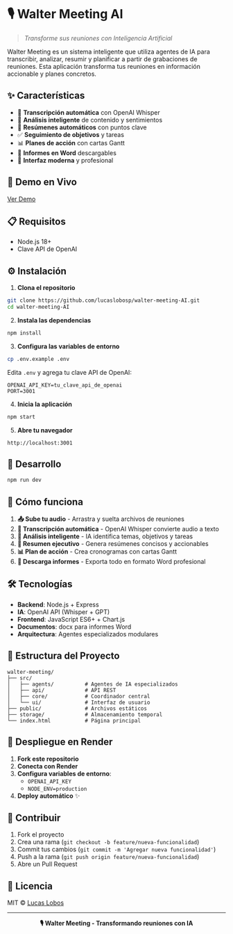 # 🎙️ Walter Meeting AI

> *Transforme sus reuniones con Inteligencia Artificial*

Walter Meeting es un sistema inteligente que utiliza agentes de IA para transcribir, analizar, resumir y planificar a partir de grabaciones de reuniones. Esta aplicación transforma tus reuniones en información accionable y planes concretos.

## ✨ Características

- 🎯 **Transcripción automática** con OpenAI Whisper
- 🧠 **Análisis inteligente** de contenido y sentimientos
- 📝 **Resúmenes automáticos** con puntos clave
- ✅ **Seguimiento de objetivos** y tareas
- 📊 **Planes de acción** con cartas Gantt
- 📄 **Informes en Word** descargables
- 🎨 **Interfaz moderna** y profesional

## 🚀 Demo en Vivo

[Ver Demo](https://walter-meeting-ai.onrender.com) 

## 📋 Requisitos

- Node.js 18+
- Clave API de OpenAI

## ⚙️ Instalación

1. **Clona el repositorio**
```bash
git clone https://github.com/lucaslobosp/walter-meeting-AI.git
cd walter-meeting-AI
```

2. **Instala las dependencias**
```bash
npm install
```

3. **Configura las variables de entorno**
```bash
cp .env.example .env
```

Edita `.env` y agrega tu clave API de OpenAI:
```env
OPENAI_API_KEY=tu_clave_api_de_openai
PORT=3001
```

4. **Inicia la aplicación**
```bash
npm start
```

5. **Abre tu navegador**
```
http://localhost:3001
```

## 🔧 Desarrollo

```bash
npm run dev
```

## 🔄 Cómo funciona

1. **📤 Sube tu audio** - Arrastra y suelta archivos de reuniones
2. **🎯 Transcripción automática** - OpenAI Whisper convierte audio a texto
3. **🧠 Análisis inteligente** - IA identifica temas, objetivos y tareas
4. **📝 Resumen ejecutivo** - Genera resúmenes concisos y accionables
5. **📊 Plan de acción** - Crea cronogramas con cartas Gantt
6. **📄 Descarga informes** - Exporta todo en formato Word profesional

## 🛠️ Tecnologías

- **Backend**: Node.js + Express
- **IA**: OpenAI API (Whisper + GPT)
- **Frontend**: JavaScript ES6+ + Chart.js
- **Documentos**: docx para informes Word
- **Arquitectura**: Agentes especializados modulares

## 📁 Estructura del Proyecto

```
walter-meeting/
├── src/
│   ├── agents/          # Agentes de IA especializados
│   ├── api/             # API REST
│   ├── core/            # Coordinador central
│   └── ui/              # Interfaz de usuario
├── public/              # Archivos estáticos
├── storage/             # Almacenamiento temporal
└── index.html           # Página principal
```

## 🚀 Despliegue en Render

1. **Fork este repositorio**
2. **Conecta con Render**
3. **Configura variables de entorno**:
   - `OPENAI_API_KEY`
   - `NODE_ENV=production`
4. **Deploy automático** ✨

## 🤝 Contribuir

1. Fork el proyecto
2. Crea una rama (`git checkout -b feature/nueva-funcionalidad`)
3. Commit tus cambios (`git commit -m 'Agregar nueva funcionalidad'`)
4. Push a la rama (`git push origin feature/nueva-funcionalidad`)
5. Abre un Pull Request

## 📄 Licencia

MIT © [Lucas Lobos](https://github.com/lucaslobosp)

---

<div align="center">
  <strong>🎙️ Walter Meeting - Transformando reuniones con IA</strong>
</div>
